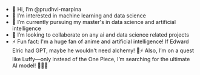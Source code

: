 - 👋 Hi, I’m @prudhvi-marpina
- 👀 I’m interested in machine learning and data science
- 🌱 I’m currently pursuing my master's in data science and artificial intelligence
- 💞️ I’m looking to collaborate on any ai and data science related projects
- ⚡ Fun fact: I'm a huge fan of anime and artificial intelligence! If Edward Elric had GPT, maybe he wouldn't need alchemy! 🤖⚡ Also, I’m on a quest like Luffy—only instead of the One Piece, I’m searching for the ultimate AI model! 🏴‍☠️💡

<!---
prudhvi-marpina/prudhvi-marpina is a ✨ special ✨ repository because its `README.md` (this file) appears on your GitHub profile.
You can click the Preview link to take a look at your changes.
--->
